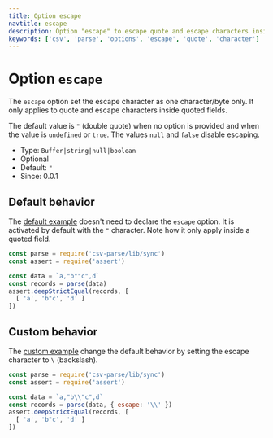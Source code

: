 ```yaml
---
title: Option escape
navtitle: escape
description: Option "escape" to escape quote and escape characters inside quoted fileds.
keywords: ['csv', 'parse', 'options', 'escape', 'quote', 'character']
---
```


# Option `escape`

The `escape` option set the escape character as one character/byte only. It only applies to quote and escape characters inside quoted fields.

The default value is `"` (double quote) when no option is provided and when the value is `undefined` or `true`. The values `null` and `false` disable escaping.

* Type: `Buffer|string|null|boolean`
* Optional
* Default: `"`
* Since: 0.0.1

## Default behavior

The [default example](https://github.com/adaltas/node-csv/blob/master/packages/csv-parse/samples/option.escape.default.js) doesn't need to declare the `escape` option. It is activated by default with the `"` character. Note how it only apply inside a quoted field.

```js
const parse = require('csv-parse/lib/sync')
const assert = require('assert')

const data = `a,"b""c",d`
const records = parse(data)
assert.deepStrictEqual(records, [
  [ 'a', 'b"c', 'd' ]
])
```

## Custom behavior

The [custom example](https://github.com/adaltas/node-csv/blob/master/packages/csv-parse/samples/option.escape.custom.js) change the default behavior by setting the escape character to `\` (backslash).

```js
const parse = require('csv-parse/lib/sync')
const assert = require('assert')

const data = `a,"b\\"c",d`
const records = parse(data, { escape: '\\' })
assert.deepStrictEqual(records, [
  [ 'a', 'b"c', 'd' ]
])
```
